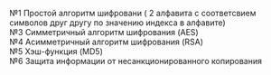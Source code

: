 №1 Простой алгоритм шифровани ( 2 алфавита с соответсвием символов друг другу по значению индекса в алфавите)   
№3 Симметричный алгоритм шифрования  (AES)  
№4 Асимметричный алгоритм шифрования (RSA)    
№5 Хэш-функция (MD5)  
№6 Защита информации от несанкционированного копирования
